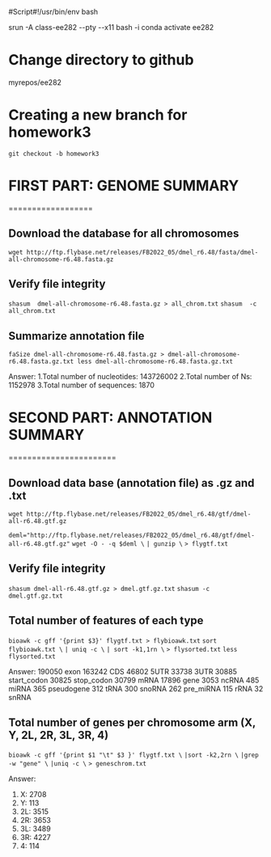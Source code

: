 #Script#!/usr/bin/env bash

srun -A class-ee282 --pty --x11 bash -i
conda activate ee282

# Change directory to github
myrepos/ee282

# Creating a new branch for homework3
`git checkout -b homework3`


# FIRST PART: GENOME SUMMARY
==================

## Download the database for all chromosomes

`wget http://ftp.flybase.net/releases/FB2022_05/dmel_r6.48/fasta/dmel-all-chromosome-r6.48.fasta.gz`


## Verify file integrity 

`shasum  dmel-all-chromosome-r6.48.fasta.gz > all_chrom.txt`
`shasum  -c all_chrom.txt`
 

## Summarize annotation file  

`faSize dmel-all-chromosome-r6.48.fasta.gz > dmel-all-chromosome-r6.48.fasta.gz.txt
less dmel-all-chromosome-r6.48.fasta.gz.txt`

Answer:
1.Total number of nucleotides: 143726002 
2.Total number of Ns: 1152978
3.Total number of sequences: 1870


# SECOND PART: ANNOTATION SUMMARY
=======================

## Download data base (annotation file) as .gz and .txt 

`wget http://ftp.flybase.net/releases/FB2022_05/dmel_r6.48/gtf/dmel-all-r6.48.gtf.gz`

`deml="http://ftp.flybase.net/releases/FB2022_05/dmel_r6.48/gtf/dmel-all-r6.48.gtf.gz"`
`wget -O - -q $deml \`
`| gunzip \`
`> flygtf.txt`


## Verify file integrity 

`shasum dmel-all-r6.48.gtf.gz > dmel.gtf.gz.txt`
`shasum -c dmel.gtf.gz.txt`


## Total number of features of each type  

`bioawk -c gff '{print $3}' flygtf.txt > flybioawk.txt` 
`sort flybioawk.txt \`
`| uniq -c \`
`| sort -k1,1rn \`
`> flysorted.txt`
`less flysorted.txt`

Answer:
 190050 exon
 163242 CDS
  46802 5UTR
  33738 3UTR
  30885 start_codon
  30825 stop_codon
  30799 mRNA
  17896 gene
   3053 ncRNA
    485 miRNA
    365 pseudogene
    312 tRNA
    300 snoRNA
    262 pre_miRNA
    115 rRNA
     32 snRNA



## Total number of genes per chromosome arm (X, Y, 2L, 2R, 3L, 3R, 4) 

`bioawk -c gff '{print $1 "\t" $3 }' flygtf.txt \`
`|sort -k2,2rn \`
`|grep -w "gene" \`
`|uniq -c \`
`> geneschrom.txt`

Answer:
1. X: 2708
2. Y: 113
3. 2L: 3515
4. 2R: 3653
5. 3L: 3489
6. 3R: 4227
7. 4: 114

